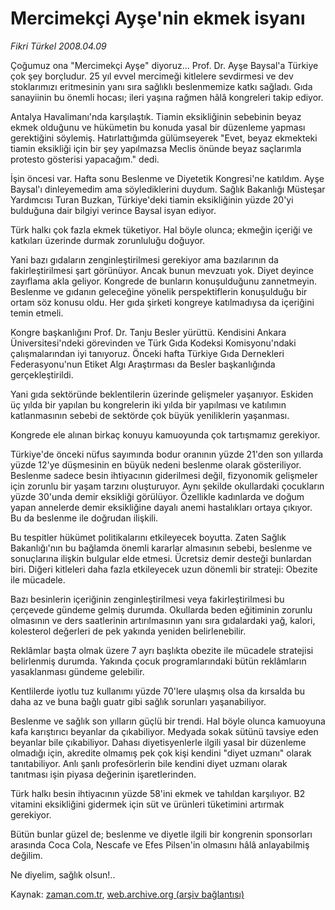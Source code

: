 # Mercimekçi Ayşe'nin ekmek isyanı

*Fikri Türkel 2008.04.09*

<tr><td class="metin" colspan="2" style="padding-top: 20px; padding-left: 5px; padding-right: 10px;">Çoğumuz ona "Mercimekçi Ayşe" diyoruz... Prof. Dr. Ayşe Baysal'a Türkiye çok şey borçludur. 25 yıl evvel mercimeği kitlelere sevdirmesi ve dev stoklarımızı eritmesinin yanı sıra sağlıklı beslenmemize katkı sağladı. Gıda sanayiinin bu önemli hocası; ileri yaşına rağmen hâlâ kongreleri takip ediyor.</td></tr><tr><td class="metin" colspan="2" style="padding-top: 20px; padding-left: 5px; padding-right: 10px;"><p> Antalya Havalimanı'nda karşılaştık. Tiamin eksikliğinin sebebinin beyaz ekmek olduğunu ve hükümetin bu konuda yasal bir düzenleme yapması gerektiğini söylemiş. Hatırlattığımda gülümseyerek "Evet, beyaz ekmekteki tiamin eksikliği için bir şey yapılmazsa Meclis önünde beyaz saçlarımla protesto gösterisi yapacağım." dedi.
<p> İşin öncesi var. Hafta sonu Beslenme ve Diyetetik Kongresi'ne katıldım. Ayşe Baysal'ı dinleyemedim ama söylediklerini duydum. Sağlık Bakanlığı Müsteşar Yardımcısı Turan Buzkan, Türkiye'deki tiamin eksikliğinin yüzde 20'yi bulduğuna dair bilgiyi verince Baysal isyan ediyor.
<p> Türk halkı çok fazla ekmek tüketiyor. Hal böyle olunca; ekmeğin içeriği ve katkıları üzerinde durmak zorunluluğu doğuyor.
<p> Yani bazı gıdaların zenginleştirilmesi gerekiyor ama bazılarının da fakirleştirilmesi şart görünüyor. Ancak bunun mevzuatı yok. Diyet deyince zayıflama akla geliyor. Kongrede de bunların konuşulduğunu zannetmeyin. Beslenme ve gıdanın geleceğine yönelik perspektiflerin konuşulduğu bir ortam söz konusu oldu. Her gıda şirketi kongreye katılmadıysa da içeriğini temin etmeli.
<p> Kongre başkanlığını Prof. Dr. Tanju Besler yürüttü. Kendisini Ankara Üniversitesi'ndeki görevinden ve Türk Gıda Kodeksi Komisyonu'ndaki çalışmalarından iyi tanıyoruz. Önceki hafta Türkiye Gıda Dernekleri Federasyonu'nun Etiket Algı Araştırması da Besler başkanlığında gerçekleştirildi.
<p> Yani gıda sektöründe beklentilerin üzerinde gelişmeler yaşanıyor. Eskiden üç yılda bir yapılan bu kongrelerin iki yılda bir yapılması ve katılımın katlanmasının sebebi de sektörde çok büyük yeniliklerin yaşanması.
<p> Kongrede ele alınan birkaç konuyu kamuoyunda çok tartışmamız gerekiyor. 
<p> Türkiye'de önceki nüfus sayımında bodur oranının yüzde 21'den son yıllarda yüzde 12'ye düşmesinin en büyük nedeni beslenme olarak gösteriliyor. Beslenme sadece besin ihtiyacının giderilmesi değil, fizyonomik gelişmeler için zorunlu bir yaşam tarzını oluşturuyor. Aynı şekilde okullardaki çocukların yüzde 30'unda demir eksikliği görülüyor. Özellikle kadınlarda ve doğum yapan annelerde demir eksikliğine dayalı anemi hastalıkları ortaya çıkıyor. Bu da beslenme ile doğrudan ilişkili.
<p> Bu tespitler hükümet politikalarını etkileyecek boyutta. Zaten Sağlık Bakanlığı'nın bu bağlamda önemli kararlar almasının sebebi, beslenme ve sonuçlarına ilişkin bulgular elde etmesi. Ücretsiz demir desteği bunlardan biri. Diğeri kitleleri daha fazla etkileyecek uzun dönemli bir strateji: Obezite ile mücadele.
<p> Bazı besinlerin içeriğinin zenginleştirilmesi veya fakirleştirilmesi bu çerçevede gündeme gelmiş durumda. Okullarda beden eğitiminin zorunlu olmasının ve ders saatlerinin artırılmasının yanı sıra gıdalardaki yağ, kalori, kolesterol değerleri de pek yakında yeniden belirlenebilir.
<p> Reklâmlar başta olmak üzere 7 ayrı başlıkta obezite ile mücadele stratejisi belirlenmiş durumda. Yakında çocuk programlarındaki bütün reklâmların yasaklanması gündeme gelebilir.
<p> Kentlilerde iyotlu tuz kullanımı yüzde 70'lere ulaşmış olsa da kırsalda bu daha az ve buna bağlı guatr gibi sağlık sorunları yaşanabiliyor.
<p> Beslenme ve sağlık son yılların güçlü bir trendi. Hal böyle olunca kamuoyuna kafa karıştırıcı beyanlar da çıkabiliyor. Medyada sokak sütünü tavsiye eden beyanlar bile çıkabiliyor. Dahası diyetisyenlerle ilgili yasal bir düzenleme olmadığı için, akredite olmamış pek çok kişi kendini "diyet uzmanı" olarak tanıtabiliyor. Anlı şanlı profesörlerin bile kendini diyet uzmanı olarak tanıtması işin piyasa değerinin işaretlerinden.
<p> Türk halkı besin ihtiyacının yüzde 58'ini ekmek ve tahıldan karşılıyor. B2 vitamini eksikliğini gidermek için süt ve ürünleri tüketimini artırmak gerekiyor.
<p> Bütün bunlar güzel de; beslenme ve diyetle ilgili bir kongrenin sponsorları arasında Coca Cola, Nescafe ve Efes Pilsen'in olmasını hâlâ anlayabilmiş değilim.
<p> Ne diyelim, sağlık olsun!..<br/></p></p></p></p></p></p></p></p></p></p></p></p></p></p></p></p></td></tr>

Kaynak: [zaman.com.tr](http://zaman.com.tr/yazar.do?yazino=675207), [web.archive.org (arşiv bağlantısı)](http://web.archive.org/web/20080612091012/http://www.zaman.com.tr:80/yazar.do?yazino=675207)
